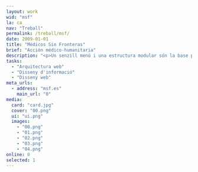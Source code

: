 ```yaml
---
layout: work
wid: "msf"
la: ca
nav: "Treball"
permalink: /treball/msf/
date: 2009-01-01
title: "Médicos Sin Fronteras"
brief: "Acción médico-humanitaria"
description: "<p>Un senzill menú i una estructura modular són la base per organitzar i distribuir a cada pàgina les múltiples iniciatives solidàries, projectes i notícies que <em>Médicos Sin Fronteras</em> publica al seu web.</p>"
tasks:
  - "Arquitectura web"
  - "Disseny d'informació"
  - "Disseny web"
meta_urls:
  - address: "msf.es"
    main_url: "0"
media:
  card: "card.jpg"
  cover: "00.png"
  ui: "ui.png"
  images:
    - "00.png"
    - "01.png"
    - "02.png"
    - "03.png"
    - "04.png"
online: 0
selected: 1
---
```

